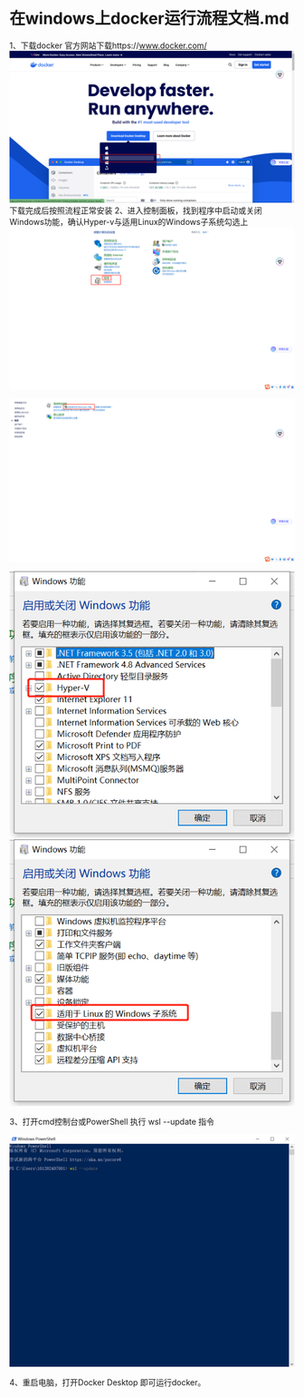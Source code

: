 # 在windows上docker运行流程文档.md

1、下载docker
官方网站下载https://www.docker.com/
![1731576862384](image/在windows上docker运行流程文档/1731576862384.png)下载完成后按照流程正常安装
2、进入控制面板，找到程序中启动或关闭Windows功能，确认Hyper-v与适用Linux的Windows子系统勾选上
![1731577155164](image/在windows上docker运行流程文档/1731577155164.png)

![1731577177996](image/在windows上docker运行流程文档/1731577177996.png)

![1731577207883](image/在windows上docker运行流程文档/1731577207883.png)![1731577249529](image/在windows上docker运行流程文档/1731577249529.png)

3、打开cmd控制台或PowerShell 执行 wsl --update 指令

![1731577405510](image/在windows上docker运行流程文档/1731577405510.png)

4、重启电脑，打开Docker Desktop 即可运行docker。
